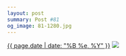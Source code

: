 ```yaml
---
layout: post
summary: Post #81
og_image: 81-1280.jpg
---
```


<p>
  <time><a href="/81">{{ page.date | date: "%B %e, %Y" }}</a></time>
  <a href="/81"><img src="{{ site.assets_url }}/81-640.jpg" srcset="{{ site.assets_url }}/81-1280.jpg 1280w, {{ site.assets_url }}/81-960.jpg 960w, {{ site.assets_url }}/81-640.jpg 640w, {{ site.assets_url }}/81-320.jpg 320w" sizes="(min-width: 700px) 50vw, calc(100vw - 2rem)" /></a>
</p>

